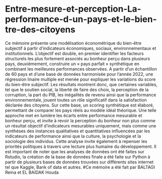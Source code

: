 # Entre-mesure-et-perception-La-performance-d-un-pays-et-le-bien-tre-des-citoyens
Ce mémoire présente une modélisation économétrique du bien-être subjectif à partir d’indicateurs économiques, sociaux, environnementaux et institutionnels. L’objectif est double, en premier identifier les facteurs structurels les plus fortement associés au bonheur perçu dans plusieurs pays, deuxièmement, construire un « pays parfait » synthétique en combinant les meilleures performances observées. A partir d’un échantillon de 60 pays et d’une base de données harmonisée pour l’année 2022, une régression linaire multiple est menée pour expliquer les variations du score du bien-être subjectif. Les résultats montrent donc, que certaines variables, tel que le soutien social, la liberté de faire des choix, la perception de la corruption, la part du PIB, les inégalités de revenu ainsi que la performance environnementale, jouent toutes un rôle significatif dans la satisfaction déclarée des citoyens. Sur cette base, un scoring synthétique est élaboré, permettant de comparer les pays réels au modèle idéal théorique. Une telle approche met en lumière les écarts entre performance mesurable et bonheur perçu, et invite à revoir la perception du bonheur non plus comme un résultat objectif d’indicateurs mesurables uniquement, mais comme une synthèses des instances qualitatives et quantitatives influencées par les indicateurs de performance ainsi que la culture, la psychologie et la sociologie des individus. Cette analyse invite également à repenser les priorités politiques à travers une lecture plus humaine du développement. 
Il est important de noter que les analyses de données ont été faites sur Rstudio, la création de la base de données finale a été faite sur Python à partir de plusieurs bases de données trouvées sur différents sites internet tel que Kaggle, Bank of data et autres.
#Ce mémoire a été fait par BALTAGI Reina et EL BAIDAK Houda

